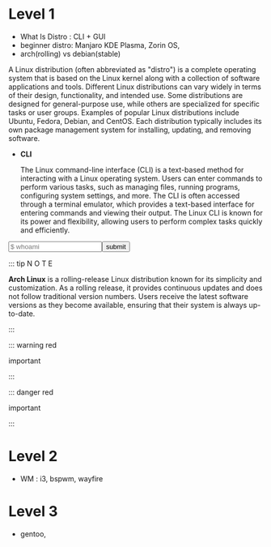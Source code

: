 <script setup>

	import {ref} from "vue";
	
	let data = ref("");
	
	function search (){
		console.log(data.value);
	}

</script>

# Level 1

- What Is Distro : CLI + GUI
- beginner distro: Manjaro KDE Plasma, Zorin OS,
- arch(rolling) vs debian(stable)

A Linux distribution (often abbreviated as "distro") is a complete operating system that is based on the Linux kernel along with a collection of software applications and tools. Different Linux distributions can vary widely in terms of their design, functionality, and intended use. Some distributions are designed for general-purpose use, while others are specialized for specific tasks or user groups. Examples of popular Linux distributions include Ubuntu, Fedora, Debian, and CentOS. Each distribution typically includes its own package management system for installing, updating, and removing software.

- **CLI**

  The Linux command-line interface (CLI) is a text-based method for interacting with a Linux operating system.
  Users can enter commands to perform various tasks, such as managing files, running programs, configuring system settings, and more.
  The CLI is often accessed through a terminal emulator, which provides a text-based interface for entering commands and viewing their output.
  The Linux CLI is known for its power and flexibility, allowing users to perform complex tasks quickly and efficiently.

<div class="cli" style="display: flex;align-items: center;">
	<input class="cli-inp" placeholder="$ whoami" v-model="data" />
	<button class="cli-btn" @click="search">submit</button>
</div>

::: tip N O T E

**Arch Linux** is a rolling-release Linux distribution known for its simplicity and customization. As a rolling release, it provides continuous updates and does not follow traditional version numbers. Users receive the latest software versions as they become available, ensuring that their system is always up-to-date.

:::

::: warning red

important

:::

::: danger red

important

:::

# Level 2

- WM : i3, bspwm, wayfire

# Level 3

- gentoo,
